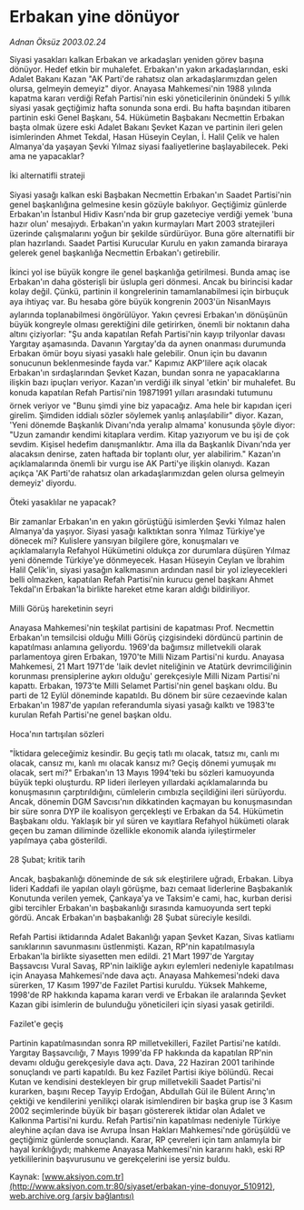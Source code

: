 # Erbakan yine dönüyor

*Adnan Öksüz 2003.02.24*

<div class="pNewsDetailMainContent ctx_content" itemprop="articleBody">
 Siyasi yasakları kalkan Erbakan ve arkadaşları yeniden görev başına dönüyor. Hedef etkin bir muhalefet. Erbakan'ın yakın arkadaşlarından, eski Adalet Bakanı Kazan "AK Parti'de rahatsız olan arkadaşlarımızdan gelen olursa, gelmeyin demeyiz" diyor. Anayasa Mahkemesi'nin 1988 yılında kapatma kararı verdiği Refah Partisi'nin eski yöneticilerinin önündeki 5 yıllık siyasi yasak geçtiğimiz hafta sonunda sona erdi. Bu hafta başından itibaren partinin eski Genel Başkanı, 54. Hükümetin Başbakanı Necmettin Erbakan başta olmak üzere eski Adalet Bakanı Şevket Kazan ve partinin ileri gelen isimlerinden Ahmet Tekdal, Hasan Hüseyin Ceylan, İ. Halil Çelik ve halen Almanya'da yaşayan Şevki Yılmaz siyasi faaliyetlerine başlayabilecek. Peki ama ne yapacaklar?
 <br/>
 <br/>
 İki alternatifli strateji
 <br/>
 <br/>
 Siyasi yasağı kalkan eski Başbakan Necmettin Erbakan'ın Saadet Partisi'nin genel başkanlığına gelmesine kesin gözüyle bakılıyor. Geçtiğimiz günlerde Erbakan'ın İstanbul Hidiv Kasrı'nda bir grup gazeteciye verdiği yemek 'buna hazır olun' mesajıydı. Erbakan'ın yakın kurmayları Mart 2003 stratejileri üzerinde çalışmalarını yoğun bir şekilde sürdürüyor. Buna göre alternatifli bir plan hazırlandı. Saadet Partisi Kurucular Kurulu en yakın zamanda biraraya gelerek genel başkanlığa Necmettin Erbakan'ı getirebilir.
 <br/>
 <br/>
 İkinci yol ise büyük kongre ile genel başkanlığa getirilmesi. Bunda amaç ise Erbakan'ın daha gösterişli bir üslupla geri dönmesi. Ancak bu birincisi kadar kolay değil. Çünkü, partinin il kongrelerinin tamamlanabilmesi için birbuçuk aya ihtiyaç var. Bu hesaba göre büyük kongrenin 2003'ün NisanMayıs aylarında toplanabilmesi öngörülüyor. Yakın çevresi Erbakan'ın dönüşünün büyük kongreyle olması gerektiğini dile getirirken, önemli bir noktanın daha altını çiziyorlar: "Şu anda kapatılan Refah Partisi'nin kayıp trilyonlar davası Yargıtay aşamasında. Davanın Yargıtay'da da aynen onanması durumunda Erbakan ömür boyu siyasi yasaklı hale gelebilir. Onun için bu davanın sonucunun beklenmesinde fayda var."  Kapımız AKP'lilere açık olacak Erbakan'ın sırdaşlarından Şevket Kazan, bundan sonra ne yapacaklarına ilişkin bazı ipuçları veriyor. Kazan'ın verdiği ilk sinyal 'etkin' bir muhalefet. Bu konuda kapatılan Refah Partisi'nin 19871991 yılları arasındaki tutumunu örnek veriyor ve "Bunu şimdi yine biz yapacağız. Ama hele bir kapıdan içeri girelim. Şimdiden iddialı sözler söylemek yanlış anlaşılabilir" diyor. Kazan, 'Yeni dönemde Başkanlık Divanı'nda yeralıp almama' konusunda şöyle diyor: "Uzun zamandır kendimi kitaplara verdim. Kitap yazıyorum ve bu işi de çok sevdim. Kişisel hedefim danışmanlıktır. Ama illa da Başkanlık Divanı'nda yer alacaksın denirse, zaten haftada bir toplantı olur, yer alabilirim." Kazan'ın açıklamalarında önemli bir vurgu ise AK Parti'ye ilişkin olanıydı. Kazan açıkça 'AK Parti'de rahatsız olan arkadaşlarımızdan gelen olursa gelmeyin demeyiz' diyordu.
 <br/>
 <br/>
 Öteki yasaklılar ne yapacak?
 <br/>
 <br/>
 Bir zamanlar Erbakan'ın en yakın görüştüğü isimlerden Şevki Yılmaz halen Almanya'da yaşıyor. Siyasi yasağı kalktıktan sonra Yılmaz Türkiye'ye dönecek mi? Kulislere yansıyan bilgilere göre, konuşmaları ve açıklamalarıyla Refahyol Hükümetini oldukça zor durumlara düşüren Yılmaz yeni dönemde Türkiye'ye dönmeyecek. Hasan Hüseyin Ceylan ve İbrahim Halil Çelik'in, siyasi yasağın kalkmasının ardından nasıl bir yol izleyecekleri belli olmazken, kapatılan Refah Partisi'nin kurucu genel başkanı Ahmet Tekdal'ın Erbakan'la birlikte hareket etme kararı aldığı bildiriliyor.
 <br/>
 <br/>
 Milli Görüş hareketinin seyri
 <br/>
 <br/>
 Anayasa Mahkemesi'nin teşkilat partisini de kapatması Prof. Necmettin Erbakan'ın temsilcisi olduğu Milli Görüş çizgisindeki dördüncü partinin de kapatılması anlamına geliyordu. 1969'da bağımsız milletvekili olarak parlamentoya giren Erbakan, 1970'te Milli Nizam Partisi'ni kurdu. Anayasa Mahkemesi, 21 Mart 1971'de 'laik devlet niteliğinin ve Atatürk devrimciliğinin korunması prensiplerine aykırı olduğu' gerekçesiyle Milli Nizam Partisi'ni kapattı. Erbakan, 1973'te Milli Selamet Partisi'nin genel başkanı oldu. Bu parti de 12 Eylül döneminde kapatıldı. Bu dönem bir süre cezaevinde kalan Erbakan'ın 1987'de yapılan referandumla siyasi yasağı kalktı ve 1983'te kurulan Refah Partisi'ne genel başkan oldu.
 <br/>
 <br/>
 Hoca'nın tartışılan sözleri
 <br/>
 <br/>
 "İktidara geleceğimiz kesindir. Bu geçiş tatlı mı olacak, tatsız mı, canlı mı olacak, cansız mı, kanlı mı olacak kansız mı? Geçiş dönemi yumuşak mı olacak, sert mi?" Erbakan'ın 13 Mayıs 1994'teki bu sözleri kamuoyunda büyük tepki oluşturdu. RP lideri ilerleyen yıllardaki açıklamalarında bu konuşmasının çarptırıldığını, cümlelerin cımbızla seçildiğini ileri sürüyordu. Ancak, dönemin DGM Savcısı'nın dikkatinden kaçmayan bu konuşmasından bir süre sonra DYP ile koalisyon gerçekleşti ve Erbakan da 54. Hükümetin Başbakanı oldu. Yaklaşık bir yıl süren ve kayıtlara Refahyol hükümeti olarak geçen bu zaman diliminde özellikle ekonomik alanda iyileştirmeler yapılmaya çaba gösterildi.
 <br/>
 <br/>
 28 Şubat; kritik tarih
 <br/>
 <br/>
 Ancak, başbakanlığı döneminde de sık sık eleştirilere uğradı, Erbakan. Libya lideri Kaddafi ile yapılan olaylı görüşme, bazı cemaat liderlerine Başbakanlık Konutunda verilen yemek, Çankaya'ya ve Taksim'e cami, hac, kurban derisi gibi tercihler Erbakan'ın başbakanlığı sırasında kamuoyunda sert tepki gördü. Ancak Erbakan'ın başbakanlığı 28 Şubat süreciyle kesildi.
 <br/>
 <br/>
 Refah Partisi iktidarında Adalet Bakanlığı yapan Şevket Kazan, Sivas katliamı sanıklarının savunmasını üstlenmişti. Kazan, RP'nin kapatılmasıyla Erbakan'la birlikte siyasetten men edildi. 21 Mart 1997'de Yargıtay Başsavcısı Vural Savaş, RP'nin laikliğe aykırı eylemleri nedeniyle kapatılması için Anayasa Mahkemesi'nde dava açtı. Anayasa Mahkemesi'ndeki dava sürerken, 17 Kasım 1997'de Fazilet Partisi kuruldu. Yüksek Mahkeme, 1998'de RP hakkında kapama kararı verdi ve Erbakan ile aralarında Şevket Kazan gibi isimlerin de bulunduğu yöneticileri için siyasi yasak getirildi.
 <br/>
 <br/>
 Fazilet'e geçiş
 <br/>
 <br/>
 Partinin kapatılmasından sonra RP milletvekilleri, Fazilet Partisi'ne katıldı. Yargıtay Başsavcılığı, 7 Mayıs 1999'da FP hakkında da kapatılan RP'nin devamı olduğu gerekçesiyle dava açtı. Dava, 22 Haziran 2001 tarihinde sonuçlandı ve parti kapatıldı. Bu kez Fazilet Partisi ikiye bölündü. Recai Kutan ve kendisini destekleyen bir grup milletvekili Saadet Partisi'ni kurarken, başını Recep Tayyip Erdoğan, Abdullah Gül ile Bülent Arınç'ın çektiği ve kendilerini yenilikçi olarak isimlendiren bir başka grup ise 3 Kasım 2002 seçimlerinde büyük bir başarı göstererek iktidar olan Adalet ve Kalkınma Partisi'ni kurdu. Refah Partisi'nin kapatılması nedeniyle Türkiye aleyhine açılan dava ise Avrupa İnsan Hakları Mahkemesi'nde görüşüldü ve geçtiğimiz günlerde sonuçlandı. Karar, RP çevreleri için tam anlamıyla bir hayal kırıklığıydı; mahkeme Anayasa Mahkemesi'nin kararını haklı, eski RP yetkililerinin başvurusunu ve gerekçelerini ise yersiz buldu.
</div>


Kaynak: [www.aksiyon.com.tr](http://www.aksiyon.com.tr:80/siyaset/erbakan-yine-donuyor_510912), [web.archive.org (arşiv bağlantısı)](http://web.archive.org/web/20151105013326/http://www.aksiyon.com.tr:80/siyaset/erbakan-yine-donuyor_510912)
